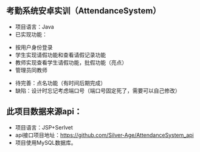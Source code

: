 
## 考勤系统安卓实训（AttendanceSystem）
 - 项目语言：Java
 - 已实现功能：
  + 按用户身份登录
  + 学生实现请假功能和查看请假记录功能
  + 教师实现查看学生请假功能，批假功能（亮点）
  + 管理员同教师
 - 待完善：点名功能（有时间后期完成）
 - 缺陷：设计时忘记考虑端口号（端口号固定死了，需要可以自己修改）

## 此项目数据来源api：
 - 项目语言：JSP+Serlvet
 - api接口项目地址：https://github.com/Silver-Age/AttendanceSystem_api
 - 项目使用MySQL数据库。

